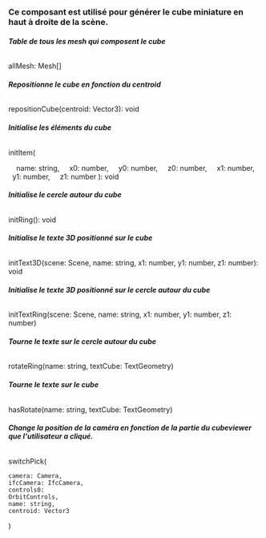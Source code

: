 ### Ce composant est utilisé pour générer le cube miniature en haut à droite de la scène.


###### **Table de tous les mesh qui composent le cube**
allMesh: Mesh[]


###### **Repositionne le cube en fonction du centroid**
repositionCube(centroid: Vector3): void

###### **Initialise les éléments du cube**
initItem(

    name: string,
    x0: number,
    y0: number,
    z0: number,
    x1: number,
    y1: number,
    z1: number
): void

###### **Initialise le cercle autour du cube**
initRing(): void

###### **Initialise le texte 3D positionné sur le cube**
initText3D(scene: Scene, name: string, x1: number, y1: number, z1: number): void

###### **Initialise le texte 3D positionné sur le cercle autour du cube**
initTextRing(scene: Scene, name: string, x1: number, y1: number, z1: number)

###### **Tourne le texte sur le cercle autour du cube**
rotateRing(name: string, textCube: TextGeometry)

###### **Tourne le texte sur le cube**
hasRotate(name: string, textCube: TextGeometry)

###### **Change la position de la caméra en fonction de la partie du cubeviewer que l'utilisateur a cliqué.**
switchPick(
	
	camera: Camera, 
	ifcCamera: IfcCamera, 
	controls0: 
	OrbitControls, 
	name: string,
	centroid: Vector3
)